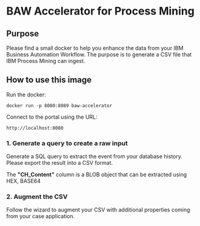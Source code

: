 # BAW Accelerator for Process Mining 

## Purpose

Please find a small docker to help you enhance the data from your IBM Business Automation Workflow.
The purpose is to generate a CSV file that IBM Process Mining can ingest. 

## How to use this image

Run the docker: 

    docker run -p 8080:8089 baw-accelerator

Connect to the portal using the URL: 

    http://localhost:8080

### 1. Generate a query to create a raw input

Generate a SQL query to extract the event from your database history.
Please export the result into a CSV format.

The <b> "CH_Content"</b> column is a BLOB object that can be extracted using HEX, BASE64 

 
### 2. Augment the CSV 

Follow the wizard to augment your CSV with additional properties coming from your case application.

